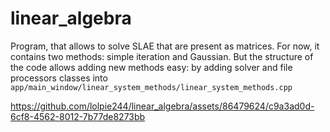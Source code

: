 # linear_algebra
Program, that allows to solve SLAE that are present as matrices. For now, it contains two methods: simple iteration and Gaussian. 
But the structure of the code allows adding new methods easy: by adding solver and file processors classes into `app/main_window/linear_system_methods/linear_system_methods.cpp`


https://github.com/lolpie244/linear_algebra/assets/86479624/c9a3ad0d-6cf8-4562-8012-7b77de8273bb

